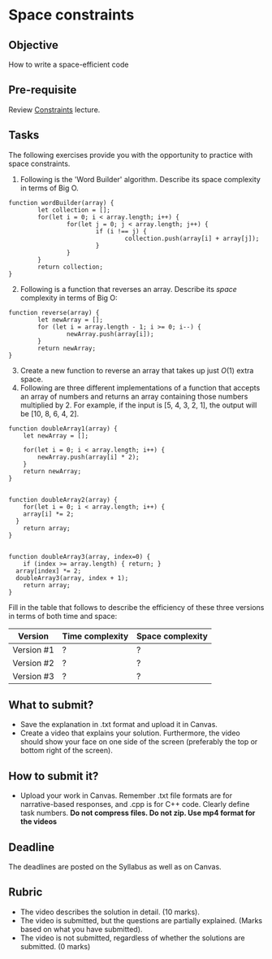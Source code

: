 # Space constraints

## Objective
How to write a space-efficient code	

## Pre-requisite
Review [Constraints](https://github.com/d-khan/dslabs/blob/main/space-constraints/Lecture.md) lecture.

## Tasks
The following exercises provide you with the opportunity to practice with space constraints.

1. Following is the 'Word Builder' algorithm. Describe its space complexity in terms of Big O.

```
function wordBuilder(array) { 
		let collection = [];
		for(let i = 0; i < array.length; i++) { 
				for(let j = 0; j < array.length; j++) {
						if (i !== j) {
								collection.push(array[i] + array[j]);
						}
				}
		}
		return collection; 
}
```

2. Following is a function that reverses an array. Describe its *space* complexity in terms of Big O:

```
function reverse(array) { 
		let newArray = [];
		for (let i = array.length - 1; i >= 0; i--) { 
				newArray.push(array[i]);
		}
		return newArray;
}
```

3. Create a new function to reverse an array that takes up just $O(1)$ extra space.
4. Following are three different implementations of a function that accepts an array of numbers and returns an array containing those numbers multiplied by 2. For example, if the input is [5, 4, 3, 2, 1], the output will be [10, 8, 6, 4, 2].

````
function doubleArray1(array) { 
	let newArray = [];

	for(let i = 0; i < array.length; i++) { 
		newArray.push(array[i] * 2);
	}
	return newArray; 
}


function doubleArray2(array) {
	for(let i = 0; i < array.length; i++) {
  	array[i] *= 2;
  }
	return array; 
}


function doubleArray3(array, index=0) { 
	if (index >= array.length) { return; }
  array[index] *= 2;
  doubleArray3(array, index + 1);
	return array; 
}
````

Fill in the table that follows to describe the efficiency of these three versions in terms of both time and space:

| Version    | Time complexity | Space complexity |
| ---------- | --------------- | ---------------- |
| Version #1 | ?               | ?                |
| Version #2 | ?               | ?                |
| Version #3 | ?               | ?                |

## What to submit?  
- Save the explanation in .txt format and upload it in Canvas.
- Create a video that explains your solution. Furthermore, the video should show your face on one side of the screen (preferably the top or bottom right of the screen). 

## How to submit it?
- Upload your work in Canvas. Remember .txt file formats are for narrative-based responses, and .cpp is for C++ code. Clearly define task numbers. __Do not compress files. Do not zip. Use mp4 format for the videos__

## Deadline
The deadlines are posted on the Syllabus as well as on Canvas.

## Rubric
- The video describes the solution in detail. (10 marks).  
- The video is submitted, but the questions are partially explained. (Marks based on what you have submitted).  
- The video is not submitted, regardless of whether the solutions are submitted. (0 marks)